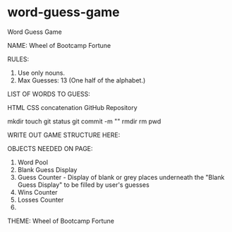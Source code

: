 # word-guess-game
Word Guess Game


NAME:
Wheel of Bootcamp Fortune

RULES:
1. Use only nouns.
2. Max Guesses: 13 (One half of the alphabet.)


LIST OF WORDS TO GUESS:

HTML
CSS
concatenation
GitHub
Repository

mkdir
touch
git status
git commit -m ""
rmdir
rm
pwd


WRITE OUT GAME STRUCTURE HERE:

OBJECTS NEEDED ON PAGE:
1. Word Pool
2. Blank Guess Display
3. Guess Counter - Display of blank or grey places underneath the "Blank Guess Display" to be filled by user's guesses
4. Wins Counter
5. Losses Counter
6. 

THEME: Wheel of Bootcamp Fortune



